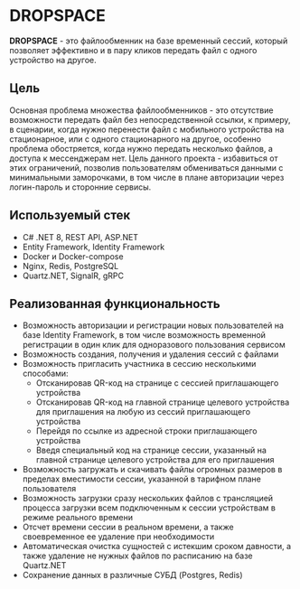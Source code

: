 # DROPSPACE

**DROPSPACE** - это файлообменник на базе временный сессий, который позволяет эффективно и в пару кликов передать файл с одного устройство на другое. 

## Цель

Основная проблема множества файлообменников - это отсутствие возможности передать файл без непосредственной ссылки, к примеру, в сценарии, когда нужно перенести файл с мобильного устройства на стационарное, или с одного стационарного на другое, особенно проблема обостряется, когда нужно передать несколько файлов, а доступа к мессенджерам нет. Цель данного проекта - избавиться от этих ограничений, позволив пользователям обмениваться данными с минимальными заморочками, в том числе в плане авторизации через логин-пароль и сторонние сервисы.

## Используемый стек

- C# .NET 8, REST API, ASP.NET
- Entity Framework, Identity Framework
- Docker и Docker-compose
- Nginx, Redis, PostgreSQL
- Quartz.NET, SignalR, gRPC

## Реализованная функциональность
- Возможность авторизации и регистрации новых пользователей на базе Identity Framework, в том числе возможность временной регистрации в один клик для одноразового пользования сервисом
- Возможность создания, получения и удаления сессий с файлами
- Возможность пригласить участника в сессию несколькими способами: 
	- Отсканировав QR-код на странице с сессией приглашающего устройства
	- Отсканировав QR-код на главной странице целевого устройства для приглашения на любую из сессий приглашающего устройства
	- Перейдя по ссылке из адресной строки приглашающего устройства
	- Введя специальный код на странице сессии, указанный на главной странице целевого устройства для его приглашения
- Возможность загружать и скачивать файлы огромных размеров в пределах вместимости сессии, указанной в тарифном плане пользователя
- Возможность загрузки сразу нескольких файлов с трансляцией процесса загрузки всем подключенным к сессии устройствам в режиме реального времени
- Отсчет времени сессии в реальном времени, а также своевременное ее удаление при необходимости
- Автоматическая очистка сущностей с истекшим сроком давности, а также удаление не нужных файлов по расписанию на базе Quartz.NET
- Сохранение данных в различные СУБД (Postgres, Redis)
